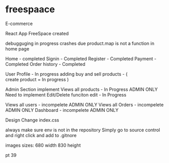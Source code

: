# freespaace
E-commerce

React App FreeSpace created 

debugguging in progress
crashes due product.map is not a function in home page

Home - completed
Signin - Completed
Register - Completed
Payment - Completed
Order history - Completed

User Profile - In progress
adding buy and sell products - 
(   
    create product = In progress
)

Admin Section implement
Views all products - In Progress ADMIN ONLY
Need to implement Edit/Delete funciton
edit - In Progress


Views all users - incompelete  ADMIN ONLY
Views all Orders - incompelete  ADMIN ONLY
Dashboard - incompelete  ADMIN ONLY

Design Change index.css


always make sure env is not in the repository 
Simply go to source control and right click and add to .gitnore



images sizes:
680 width 830 height

pt 39